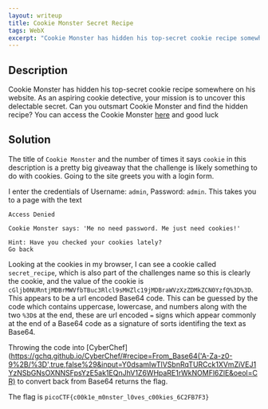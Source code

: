 ```yaml
---
layout: writeup
title: Cookie Monster Secret Recipe
tags: WebX
excerpt: "Cookie Monster has hidden his top-secret cookie recipe somewhere on his website. As an aspiring cookie detective, your mission is to uncover this delectable secret. Can you outsmart Cookie Monster and find the hidden recipe? You can access the Cookie Monster here and good luck"
---
```


## Description

Cookie Monster has hidden his top-secret cookie recipe somewhere on his website. As an aspiring cookie detective, your mission is to uncover this delectable secret. Can you outsmart Cookie Monster and find the hidden recipe? You can access the Cookie Monster [here](http://verbal-sleep.picoctf.net:56241/) and good luck

## Solution

The title of `Cookie Monster` and the number of times it says `cookie` in this description is a pretty big giveaway that the challenge is likely something to do with cookies. Going to the site greets you with a login form.

I enter the credentials of Username: `admin`, Password: `admin`. This takes you to a page with the text

```text
Access Denied

Cookie Monster says: 'Me no need password. Me just need cookies!'

Hint: Have you checked your cookies lately?
Go back
```

Looking at the cookies in my browser, I can see a cookie called `secret_recipe`, which is also part of the challenges name so this is clearly the cookie, and the value of the cookie is `cGljb0NURntjMDBrMWVfbTBuc3Rlcl9sMHZlc19jMDBraWVzXzZDMkZCN0YzfQ%3D%3D`. This appears to be a url encoded Base64 code. This can be guessed by the code which contains uppercase, lowercase, and numbers along with the two `%3D`s at the end, these are url encoded `=` signs which appear commonly at the end of a Base64 code as a signature of sorts identifing the text as Base64.

Throwing the code into [CyberChef](https://gchq.github.io/CyberChef/#recipe=From_Base64('A-Za-z0-9%2B/%3D',true,false%29&input=Y0dsamIwTlVSbnRqTURCck1XVmZiVEJ1YzNSbGNsOXNNSFpsYzE5ak1EQnJhV1Z6WHpaRE1rWkNOMFl6ZlE&oeol=CR) to convert back from Base64 returns the flag.

The flag is `picoCTF{c00k1e_m0nster_l0ves_c00kies_6C2FB7F3}`
